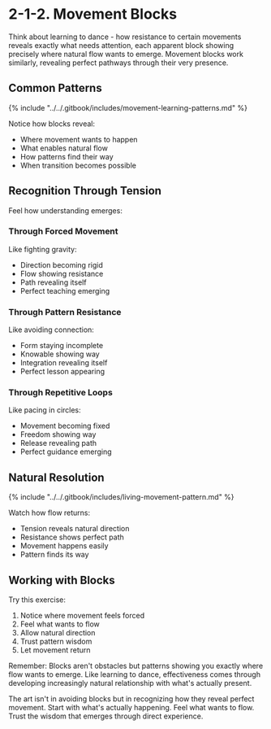 # 2-1-2. Movement Blocks

Think about learning to dance - how resistance to certain movements reveals exactly what needs attention, each apparent block showing precisely where natural flow wants to emerge. Movement blocks work similarly, revealing perfect pathways through their very presence.

## Common Patterns

{% include "../../.gitbook/includes/movement-learning-patterns.md" %}

Notice how blocks reveal:

* Where movement wants to happen
* What enables natural flow
* How patterns find their way
* When transition becomes possible

## Recognition Through Tension

Feel how understanding emerges:

### Through Forced Movement

Like fighting gravity:

* Direction becoming rigid
* Flow showing resistance
* Path revealing itself
* Perfect teaching emerging

### Through Pattern Resistance

Like avoiding connection:

* Form staying incomplete
* Knowable showing way
* Integration revealing itself
* Perfect lesson appearing

### Through Repetitive Loops

Like pacing in circles:

* Movement becoming fixed
* Freedom showing way
* Release revealing path
* Perfect guidance emerging

## Natural Resolution

{% include "../../.gitbook/includes/living-movement-pattern.md" %}

Watch how flow returns:

* Tension reveals natural direction
* Resistance shows perfect path
* Movement happens easily
* Pattern finds its way

## Working with Blocks

Try this exercise:

1. Notice where movement feels forced
2. Feel what wants to flow
3. Allow natural direction
4. Trust pattern wisdom
5. Let movement return

Remember: Blocks aren't obstacles but patterns showing you exactly where flow wants to emerge. Like learning to dance, effectiveness comes through developing increasingly natural relationship with what's actually present.

The art isn't in avoiding blocks but in recognizing how they reveal perfect movement. Start with what's actually happening. Feel what wants to flow. Trust the wisdom that emerges through direct experience.
